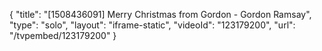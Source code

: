 {
    "title": "[1508436091] Merry Christmas from Gordon - Gordon Ramsay",
    "type": "solo",
    "layout": "iframe-static",
    "videoId": "123179200",
    "url": "\/tvpembed\/123179200"
}
